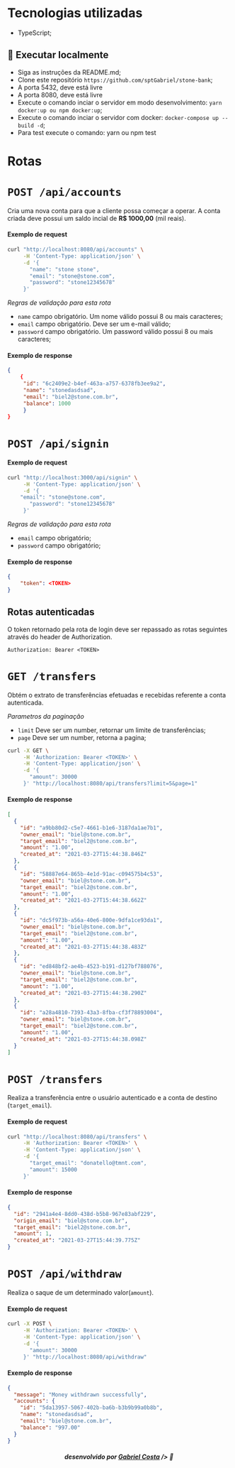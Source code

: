 # Tecnologias utilizadas

- TypeScript;

## 🔧 Executar localmente

- Siga as instruções da README.md;
- Clone este repositório `https://github.com/sptGabriel/stone-bank`;
- A porta 5432, deve está livre
- A porta 8080, deve está livre
- Execute o comando inciar o servidor em modo desenvolvimento: `yarn docker:up ou npm docker:up`;
- Execute o comando inciar o servidor com docker: `docker-compose up --build -d`;
- Para test execute o comando: yarn ou npm test

# Rotas

# `POST /api/accounts`

Cria uma nova conta para que a cliente possa começar a operar. A conta criada deve possui um saldo incial de **R$ 1000,00** (mil reais).

#### Exemplo de request

```sh
curl "http://localhost:8080/api/accounts" \
     -H 'Content-Type: application/json' \
     -d '{
       "name": "stone stone",
       "email": "stone@stone.com",
       "password": "stone12345678"
     }'

```

_Regras de validação para esta rota_

- `name` campo obrigatório. Um nome válido possui 8 ou mais caracteres;
- `email` campo obrigatório. Deve ser um e-mail válido;
- `password` campo obrigatório. Um password válido possui 8 ou mais caracteres;

#### Exemplo de response

```json
{
    {
     "id": "6c2409e2-b4ef-463a-a757-6378fb3ee9a2",
     "name": "stonedasdsad",
     "email": "biel2@stone.com.br",
     "balance": 1000
     }
}
```

# `POST /api/signin`

#### Exemplo de request

```sh
curl "http://localhost:3000/api/signin" \
     -H 'Content-Type: application/json' \
     -d '{
 	"email": "stone@stone.com",
       "password": "stone12345678"
     }'

```

_Regras de validação para esta rota_

- `email` campo obrigatório;
- `password` campo obrigatório;

#### Exemplo de response

```json
{
    "token": <TOKEN>
}
```

## Rotas autenticadas

O token retornado pela rota de login deve ser repassado as rotas seguintes através do header de Authorization.

```
Authorization: Bearer <TOKEN>
```

# `GET /transfers`

Obtém o extrato de transferências efetuadas e recebidas referente a conta autenticada.

_Parametros da paginação_

- `limit` Deve ser um number, retornar um limite de transferências;
- `page` Deve ser um number, retorna a pagina;

```sh
curl -X GET \
     -H 'Authorization: Bearer <TOKEN>' \
     -H 'Content-Type: application/json' \
     -d '{
       "amount": 30000
     }' "http://localhost:8080/api/transfers?limit=5&page=1"

```

#### Exemplo de response

```json
[
  {
    "id": "a9bb80d2-c5e7-4661-b1e6-3187da1ae7b1",
    "owner_email": "biel@stone.com.br",
    "target_email": "biel2@stone.com.br",
    "amount": "1.00",
    "created_at": "2021-03-27T15:44:38.846Z"
  },
  {
    "id": "58887e64-865b-4e1d-91ac-c094575b4c53",
    "owner_email": "biel@stone.com.br",
    "target_email": "biel2@stone.com.br",
    "amount": "1.00",
    "created_at": "2021-03-27T15:44:38.662Z"
  },
  {
    "id": "dc5f973b-a56a-40e6-800e-9dfa1ce93da1",
    "owner_email": "biel@stone.com.br",
    "target_email": "biel2@stone.com.br",
    "amount": "1.00",
    "created_at": "2021-03-27T15:44:38.483Z"
  },
  {
    "id": "ed848bf2-ae4b-4523-b191-d127bf788076",
    "owner_email": "biel@stone.com.br",
    "target_email": "biel2@stone.com.br",
    "amount": "1.00",
    "created_at": "2021-03-27T15:44:38.290Z"
  },
  {
    "id": "a28a4810-7393-43a3-8fba-cf3f78893004",
    "owner_email": "biel@stone.com.br",
    "target_email": "biel2@stone.com.br",
    "amount": "1.00",
    "created_at": "2021-03-27T15:44:38.098Z"
  }
]
```

# `POST /transfers`

Realiza a transferência entre o usuário autenticado e a conta de destino (`target_email`).

#### Exemplo de request

```sh
curl "http://localhost:8080/api/transfers" \
     -H 'Authorization: Bearer <TOKEN>' \
     -H 'Content-Type: application/json' \
     -d '{
       "target_email": "donatello@tmnt.com",
       "amount": 15000
     }'

```

#### Exemplo de response

```json
{
  "id": "2941a4e4-8dd0-438d-b5b8-967e83abf229",
  "origin_email": "biel@stone.com.br",
  "target_email": "biel2@stone.com.br",
  "amount": 1,
  "created_at": "2021-03-27T15:44:39.775Z"
}
```

# `POST /api/withdraw`

Realiza o saque de um determinado valor(`amount`).

#### Exemplo de request

```sh
curl -X POST \
     -H 'Authorization: Bearer <TOKEN>' \
     -H 'Content-Type: application/json' \
     -d '{
       "amount": 30000
     }' "http://localhost:8080/api/withdraw"

```

#### Exemplo de response

```json
{
  "message": "Money withdrawn successfully",
  "accounts": {
    "id": "5da13957-5067-402b-ba6b-b3b9b99a0b8b",
    "name": "stonedasdsad",
    "email": "biel@stone.com.br",
    "balance": "997.00"
  }
}
```

##### <p align="center"> <strong> desenvolvido por <a href="https://github.com/sptGabriel">Gabriel Costa</a> /> </strong> 👋
